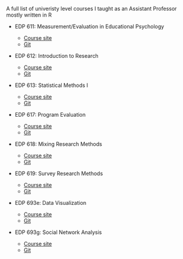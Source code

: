 A full list of univeristy level courses I taught as an Assistant Professor mostly written in R

- EDP 611: Measurement/Evaluation in Educational Psychology
    - [Course site](https://edp611.asocialdatascientist.com)
    - [Git](https://github.com/drabhikroy/Courses/tree/edp611)

- EDP 612: Introduction to Research
    - [Course site](https://edp612.asocialdatascientist.com)
    - [Git](https://github.com/drabhikroy/Courses/tree/edp612)

- EDP 613: Statistical Methods I
    - [Course site](https://edp613.asocialdatascientist.com)
    - [Git](https://github.com/drabhikroy/Courses/tree/edp613)

- EDP 617: Program Evaluation
    - [Course site](https://edp617.asocialdatascientist.com)
    - [Git](https://github.com/drabhikroy/Courses/tree/edp617)
 
- EDP 618: Mixing Research Methods
    - [Course site](https://edp618.asocialdatascientist.com)
    - [Git](https://github.com/drabhikroy/Courses/tree/edp618)
 
- EDP 619: Survey Research Methods
    - [Course site](https://edp619.asocialdatascientist.com)
    - [Git](https://github.com/drabhikroy/Courses/tree/edp619)
 
- EDP 693e: Data Visualization
    - [Course site](https://edp693e.asocialdatascientist.com)
    - [Git](https://github.com/drabhikroy/Courses/tree/edp693e)
 
- EDP 693g: Social Network Analysis
    - [Course site](https://edp693g.asocialdatascientist.com)
    - [Git](https://github.com/drabhikroy/Courses/tree/edp693g)
